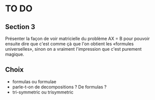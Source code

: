 # TO DO

## Section 3

Présenter la façon de voir matricielle du problème AX = B pour pouvoir ensuite
dire que c'est comme çà que l'on obtient les «formules universelles», sinon on a
vraiment l'impression que c'est purement magique.

## Choix

- formulas ou formulae
- parle-t-on de decompositions ? De formulas ?
- tri-symmetric ou trisymmetric
